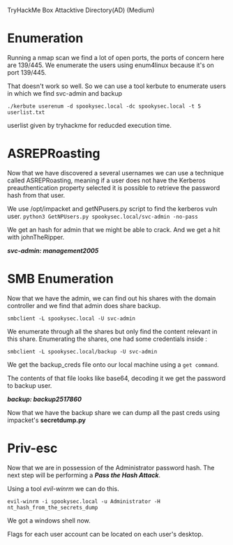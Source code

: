 TryHackMe Box Attacktive Directory(AD) \(Medium\)

# Enumeration

Running a nmap scan we find a lot of open ports, the ports of concern here are 139/445.
We enumerate the users using enum4linux because it's on port 139/445.

That doesn't work so well. So we can use a tool kerbute to enumerate users in which we find svc-admin and backup

`./kerbute userenum -d spookysec.local -dc spookysec.local -t 5 userlist.txt`

userlist given by tryhackme for reducded execution time.

# ASREPRoasting

Now that we have discovered a several usernames we can use a technique called ASREPRoasting, meaning if a user does not have the Kerberos preauthentication property selected it is possible to retrieve the password hash from that user.

We use /opt/impacket and getNPusers.py script to find the kerberos vuln user.
`python3 GetNPUsers.py spookysec.local/svc-admin -no-pass`

We get an hash for admin that we might be able to crack. And we get a hit with johnTheRipper.

___svc-admin: management2005___

# SMB Enumeration

Now that we have the admin, we can find out his shares with the domain controller and we find that admin does share backup.

`smbclient -L spookysec.local -U svc-admin`

We enumerate through all the shares but only find the content relevant in this share.
Enumerating the shares, one had some credentials inside :

`smbclient -L spookysec.local/backup -U svc-admin`

We get the backup_creds file onto our local machine using a `get command`.

The contents of that file looks like base64, decoding it we get the password to backup user.

___backup: backup2517860___

Now that we have the backup share we can dump all the past creds using impacket's __secretdump.py__

# Priv-esc

Now that we are in possession of the Administrator password hash. The next step will be performing a ___Pass the Hash Attack___.

Using a tool _evil-winrm_ we can do this.

`evil-winrm -i spookysec.local -u Administrator -H nt_hash_from_the_secrets_dump`

We got a windows shell now.

Flags for each user account can be located on each user's desktop.
